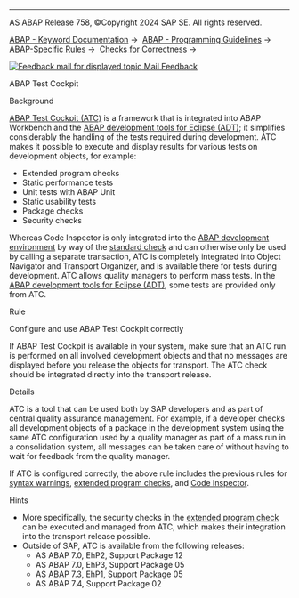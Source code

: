   

* * *

AS ABAP Release 758, ©Copyright 2024 SAP SE. All rights reserved.

[ABAP - Keyword Documentation](javascript:call_link\('abenabap.htm'\)) →  [ABAP - Programming Guidelines](javascript:call_link\('abenabap_pgl.htm'\)) →  [ABAP-Specific Rules](javascript:call_link\('abenabap_specific_rules_gdl.htm'\)) →  [Checks for Correctness](javascript:call_link\('abencheck_correctness_gdl.htm'\)) → 

 [![](Mail.gif?object=Mail.gif "Feedback mail for displayed topic") Mail Feedback](mailto:f1_help@sap.com?subject=Feedback%20on%20ABAP%20Documentation&body=Document:%20ABAP%20Test%20Cockpit%2C%20ABENABAP-TESTCOCKPIT_GUIDL%2C%20758%0D%0A%0D%0AError:%0D%0A%0D%0A%0D%0A%0D%0ASuggestion%20for%20improvement:)

ABAP Test Cockpit

Background   

[ABAP Test Cockpit (ATC)](https://help.sap.com/docs/ABAP_PLATFORM_NEW/ba879a6e2ea04d9bb94c7ccd7cdac446/62c41ad841554516bb06fb3620540e47) is a framework that is integrated into ABAP Workbench and the [ABAP development tools for Eclipse (ADT)](javascript:call_link\('abenadt_glosry.htm'\) "Glossary Entry"); it simplifies considerably the handling of the tests required during development. ATC makes it possible to execute and display results for various tests on development objects, for example:

-   Extended program checks
-   Static performance tests
-   Unit tests with ABAP Unit
-   Static usability tests
-   Package checks
-   Security checks

Whereas Code Inspector is only integrated into the [ABAP development environment](javascript:call_link\('abenabap_dev_envir_glosry.htm'\) "Glossary Entry") by way of the [standard check](javascript:call_link\('abencode_inspector_guidl.htm'\) "Guideline") and can otherwise only be used by calling a separate transaction, ATC is completely integrated into Object Navigator and Transport Organizer, and is available there for tests during development. ATC allows quality managers to perform mass tests. In the [ABAP development tools for Eclipse (ADT)](javascript:call_link\('abenadt_glosry.htm'\) "Glossary Entry"), some tests are provided only from ATC.

Rule   

Configure and use ABAP Test Cockpit correctly

If ABAP Test Cockpit is available in your system, make sure that an ATC run is performed on all involved development objects and that no messages are displayed before you release the objects for transport. The ATC check should be integrated directly into the transport release.

Details   

ATC is a tool that can be used both by SAP developers and as part of central quality assurance management. For example, if a developer checks all development objects of a package in the development system using the same ATC configuration used by a quality manager as part of a mass run in a consolidation system, all messages can be taken care of without having to wait for feedback from the quality manager.

If ATC is configured correctly, the above rule includes the previous rules for [syntax warnings](javascript:call_link\('abensyntax_check_guidl.htm'\) "Guideline"), [extended program checks](javascript:call_link\('abenextended_program_check_guidl.htm'\) "Guideline"), and [Code Inspector](javascript:call_link\('abencode_inspector_guidl.htm'\) "Guideline").

Hints

-   More specifically, the security checks in the [extended program check](javascript:call_link\('abenextended_program_check_glosry.htm'\) "Glossary Entry") can be executed and managed from ATC, which makes their integration into the transport release possible.
-   Outside of SAP, ATC is available from the following releases:
    -   AS ABAP 7.0, EhP2, Support Package 12
    -   AS ABAP 7.0, EhP3, Support Package 05
    -   AS ABAP 7.3, EhP1, Support Package 05
    -   AS ABAP 7.4, Support Package 02